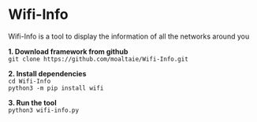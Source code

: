 # Wifi-Info
Wifi-Info is a tool to display the information of all the networks around you

<p dir="auto"><strong>1. Download framework from github</strong><br>
<code>git clone https://github.com/moaltaie/Wifi-Info.git</code></p>

<p dir="auto"><strong>2. Install dependencies</strong><br>
<code>cd Wifi-Info</code><br>
<code>python3 -m pip install wifi</code></p>

<p dir="auto"><strong>3. Run the tool</strong><br>
<code>python3 wifi-info.py</code></p>
